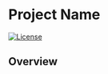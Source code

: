 # Project Name

[![License](https://img.shields.io/badge/license-MIT-blue.svg)](LICENSE)

## Overview
